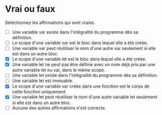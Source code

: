 # Vrai ou faux

Séléctionnez les affirmations qui sont vraies.

- [ ] Une variable var existe dans l'intégralité du programme dès sa définition.
- [ ] Le scope d'une variable var est le bloc dans lequel elle a été créée.
- [ ] Une variable var peut réutiliser le nom d'une autre var seulement si elle
      est dans un autre bloc.
- [x] Le scope d'une variable let est le bloc dans lequel elle a été créée.
- [x] Une variable let ne peut pas être définie avec un nom déjà pris par une
      autre variable let ou var, dans le même scope.
- [ ] Une variable let existe dans l'intégralité du programme dès sa définition.
- [ ] Une variable let est immuable.
- [x] Le scope d'une variable var créée dans une fonction est le corps de cette
      fonction uniquement.
- [x] Une variable let peut réutiliser le nom d'une autre variable let seulement
      si elle est dans un autre bloc.
- [ ] Aucune des autres affirmations n'est correcte.
